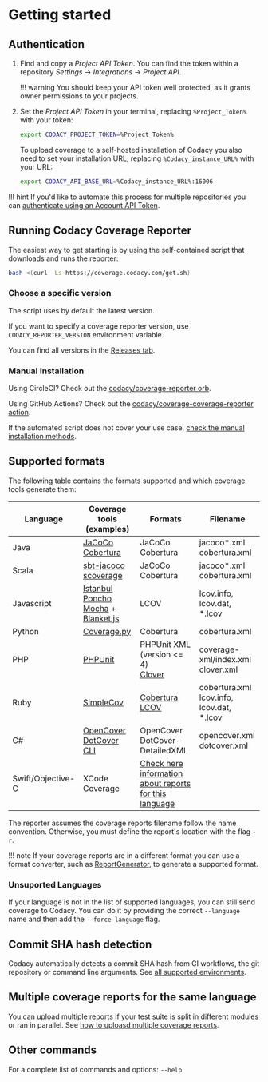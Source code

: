 # Getting started

## Authentication

1.  Find and copy a *Project API Token*. You can find the token within a repository *Settings* → *Integrations* → *Project API*.

    !!! warning
        You should keep your API token well protected, as it grants owner permissions to your projects.

1.  Set the *Project API Token* in your terminal, replacing `%Project_Token%` with your token:

    ```bash
    export CODACY_PROJECT_TOKEN=%Project_Token%
    ```

    To upload coverage to a self-hosted installation of Codacy you also need to set your installation URL, replacing `%Codacy_instance_URL%` with your URL:

    ```bash
    export CODACY_API_BASE_URL=%Codacy_instance_URL%:16006
    ```

!!! hint
    If you'd like to automate this process for multiple repositories you can [authenticate using an Account API Token](advanced/authenticating-using-account-token.md).


## Running Codacy Coverage Reporter

The easiest way to get starting is by using the self-contained script that downloads and runs the reporter:

```bash
bash <(curl -Ls https://coverage.codacy.com/get.sh)
```

### Choose a specific version

The script uses by default the latest version.

If you want to specify a coverage reporter version, use `CODACY_REPORTER_VERSION` environment variable.

You can find all versions in the [Releases tab](https://github.com/codacy/codacy-coverage-reporter/releases).

### Manual Installation

Using CircleCI? Check out the [codacy/coverage-reporter orb](advanced/installation-methods.md#circleci-orb).

Using GitHub Actions? Check out the [codacy/coverage-coverage-reporter action](https://github.com/codacy/codacy-coverage-reporter-action#codacy-coverage-reporter-action).

If the automated script does not cover your use case, [check the manual installation methods](advanced/installation-methods.md#manually-downloading-the-native-binary).

## Supported formats

The following table contains the formats supported and which coverage tools generate them:

| Language          | Coverage tools (examples)                                                                                                                                                                       | Formats                                                                                                                         | Filename                                       |
| ----------------- | ----------------------------------------------------------------------------------------------------------------------------------------------------------------------------------------------- | ------------------------------------------------------------------------------------------------------------------------------- | ---------------------------------------------- |
| Java              | [JaCoCo](http://eclemma.org/jacoco/) <br> [Cobertura](http://cobertura.github.io/cobertura/)                                                                                                    | JaCoCo <br> Cobertura                                                                                                           | jacoco*.xml <br> cobertura.xml                 |
| Scala             | [sbt-jacoco](https://www.scala-sbt.org/sbt-jacoco/) <br> [scoverage](http://scoverage.org/)                                                                                                     | JaCoCo <br> Cobertura                                                                                                           | jacoco*.xml <br> cobertura.xml                 |
| Javascript        | [Istanbul](https://github.com/gotwarlost/istanbul) <br> [Poncho](https://github.com/deepsweet/poncho) <br> [Mocha](http://mochajs.org/) + [Blanket.js](https://github.com/alex-seville/blanket) | LCOV                                                                                                                            | lcov.info, lcov.dat, *.lcov                    |
| Python            | [Coverage.py](https://coverage.readthedocs.io/en/coverage-5.0.3/)                                                                                                                               | Cobertura                                                                                                                       | cobertura.xml                                  |
| PHP               | [PHPUnit](https://phpunit.readthedocs.io/en/8.5/code-coverage-analysis.html)                                                                                                                    | PHPUnit XML (version <= 4) <br> [Clover](https://confluence.atlassian.com/clover/using-clover-for-php-420973033.html)           | coverage-xml/index.xml <br> clover.xml         |
| Ruby              | [SimpleCov](https://github.com/colszowka/simplecov)                                                                                                                                             | [Cobertura](https://github.com/dashingrocket/simplecov-cobertura) <br> [LCOV](https://github.com/fortissimo1997/simplecov-lcov) | cobertura.xml <br> lcov.info, lcov.dat, *.lcov |
| C#                | [OpenCover](https://github.com/OpenCover/opencover) <br> [DotCover CLI](https://www.jetbrains.com/dotcover/)                                                                                    | OpenCover <br> DotCover-DetailedXML                                                                                             | opencover.xml <br> dotcover.xml                |
| Swift/Objective-C | XCode Coverage                                                                                                                                                                                  | [Check here information about reports for this language](troubleshooting/swift-objectivec.md)                                   |                                                |

The reporter assumes the coverage reports filename follow the name convention. Otherwise, you must define the report's location with the flag `-r`.

!!! note
    If your coverage reports are in a different format you can use a format converter, such as [ReportGenerator](https://danielpalme.github.io/ReportGenerator/), to generate a supported format.

### Unsuported Languages

If your language is not in the list of supported languages, you can still send coverage to Codacy. You can do it by providing the correct `--language` name and then add the `--force-language` flag.

## Commit SHA hash detection

Codacy automatically detects a commit SHA hash from CI workflows, the git repository or command line arguments. See [all supported environments](troubleshooting/commit-detection.md).

## Multiple coverage reports for the same language

You can upload multiple reports if your test suite is split in different modules or ran in parallel. See [how to uploasd multiple coverage reports](advanced/multiple-reports.md).

## Other commands

For a complete list of commands and options: `--help`
